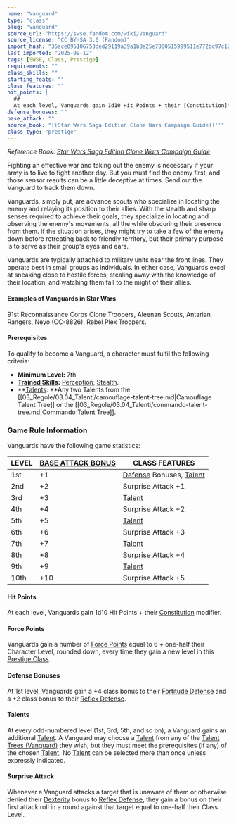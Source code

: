 ```yaml
---
name: "Vanguard"
type: "class"
slug: "vanguard"
source_url: "https://swse.fandom.com/wiki/Vanguard"
source_license: "CC BY-SA 3.0 (Fandom)"
import_hash: "35ace095106753ded29119a39a1b8a25e7080515999511e772bc97c1232ffd49"
last_imported: "2025-09-12"
tags: [SWSE, Class, Prestige]
requirements: ""
class_skills: ""
starting_feats: ""
class_features: ""
hit_points: |
  ## 
  At each level, Vanguards gain 1d10 Hit Points + their [Constitution](https://swse.fandom.com/wiki/Constitution) modifier.
defense_bonuses: ""
base_attack: ""
source_book: "[[Star Wars Saga Edition Clone Wars Campaign Guide]]''"
class_type: "prestige"
---
```

*Reference Book: [Star Wars Saga Edition Clone Wars Campaign Guide](https://swse.fandom.com/wiki/Star_Wars_Saga_Edition_Clone_Wars_Campaign_Guide)*

Fighting an effective war and taking out the enemy is necessary if your army is to live to fight another day. But you must find the enemy first, and those sensor results can be a little deceptive at times. Send out the Vanguard to track them down.

Vanguards, simply put, are advance scouts who specialize in locating the enemy and relaying its position to their allies. With the stealth and sharp senses required to achieve their goals, they specialize in locating and observing the enemy's movements, all the while obscuring their presence from them. If the situation arises, they might try to take a few of the enemy down before retreating back to friendly territory, but their primary purpose is to serve as their group's eyes and ears.

Vanguards are typically attached to military units near the front lines. They operate best in small groups as individuals. In either case, Vanguards excel at sneaking close to hostile forces, stealing away with the knowledge of their location, and watching them fall to the might of their allies.

#### **Examples of Vanguards in Star Wars**
91st Reconnaissance Corps Clone Troopers, Aleenan Scouts, Antarian Rangers, Neyo (CC-8826), Rebel Plex Troopers.

#### **Prerequisites**
To qualify to become a Vanguard, a character must fulfil the following criteria:
- **Minimum Level:** 7th
- **[Trained Skills](https://swse.fandom.com/wiki/Trained_Skills):** [Perception](https://swse.fandom.com/wiki/Perception), [Stealth](https://swse.fandom.com/wiki/Stealth).
- **[Talents](https://swse.fandom.com/wiki/Talents): **Any two Talents from the [[03_Regole/03.04_Talenti/camouflage-talent-tree.md|Camouflage Talent Tree]] or the [[03_Regole/03.04_Talenti/commando-talent-tree.md|Commando Talent Tree]].

### Game Rule Information
Vanguards have the following game statistics:

| LEVEL | [BASE ATTACK BONUS](https://swse.fandom.com/wiki/BASE_ATTACK_BONUS) | CLASS FEATURES |
| --- | --- | --- |
| 1st | <nowiki>+1</nowiki> | [Defense](https://swse.fandom.com/wiki/Defense) Bonuses, [Talent](https://swse.fandom.com/wiki/Talent_Trees_(Vanguard)) |
| 2nd | <nowiki>+2</nowiki> | Surprise Attack +1 |
| 3rd | <nowiki>+3</nowiki> | [Talent](https://swse.fandom.com/wiki/Talent_Trees_(Vanguard)) |
| 4th | <nowiki>+4</nowiki> | Surprise Attack +2 |
| 5th | <nowiki>+5</nowiki> | [Talent](https://swse.fandom.com/wiki/Talent_Trees_(Vanguard)) |
| 6th | <nowiki>+6</nowiki> | Surprise Attack +3 |
| 7th | <nowiki>+7</nowiki> | [Talent](https://swse.fandom.com/wiki/Talent_Trees_(Vanguard)) |
| 8th | <nowiki>+8</nowiki> | Surprise Attack +4 |
| 9th | <nowiki>+9</nowiki> | [Talent](https://swse.fandom.com/wiki/Talent_Trees_(Vanguard)) |
| 10th | <nowiki>+10</nowiki> | Surprise Attack +5 |

#### **Hit Points**
At each level, Vanguards gain 1d10 Hit Points + their [Constitution](https://swse.fandom.com/wiki/Constitution) modifier.

#### **Force Points**
Vanguards gain a number of [Force Points](https://swse.fandom.com/wiki/Force_Points) equal to 6 + one-half their Character Level, rounded down, every time they gain a new level in this [Prestige Class](https://swse.fandom.com/wiki/Prestige_Class).

#### **Defense Bonuses**
At 1st level, Vanguards gain a +4 class bonus to their [Fortitude Defense](https://swse.fandom.com/wiki/Fortitude_Defense) and a +2 class bonus to their [Reflex Defense](https://swse.fandom.com/wiki/Reflex_Defense).

#### **Talents**
At every odd-numbered level (1st, 3rd, 5th, and so on), a Vanguard gains an additional [Talent](https://swse.fandom.com/wiki/Talent). A Vanguard may choose a [Talent](https://swse.fandom.com/wiki/Talent) from any of the [Talent Trees (Vanguard)](https://swse.fandom.com/wiki/Talent_Trees_(Vanguard)) they wish, but they must meet the prerequisites (if any) of the chosen [Talent](https://swse.fandom.com/wiki/Talent). No [Talent](https://swse.fandom.com/wiki/Talent) can be selected more than once unless expressly indicated.

#### **Surprise Attack**
Whenever a Vanguard attacks a target that is unaware of them or otherwise denied their [Dexterity](https://swse.fandom.com/wiki/Dexterity) bonus to [Reflex Defense](https://swse.fandom.com/wiki/Reflex_Defense), they gain a bonus on their first attack roll in a round against that target equal to one-half their Class Level.
